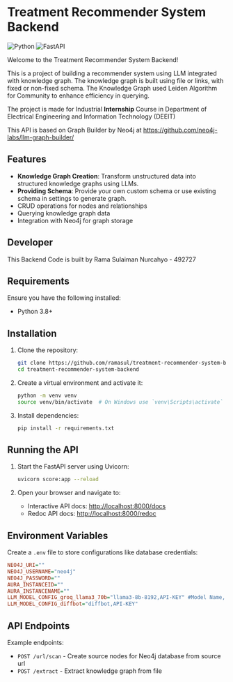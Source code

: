 # Treatment Recommender System Backend
![Python](https://img.shields.io/badge/Python-yellow)
![FastAPI](https://img.shields.io/badge/FastAPI-green)

Welcome to the Treatment Recommender System Backend!

This is a project of building a recommender system using LLM integrated with knowledge graph. The knowledge graph is built using file or links, with fixed or non-fixed schema.
The Knowledge Graph used Leiden Algorithm for Community to enhance efficiency in querying.

The project is made for Industrial **Internship** Course in Department of Electrical Engineering and Information Technology (DEEIT)

This API is based on Graph Builder by Neo4j at https://github.com/neo4j-labs/llm-graph-builder/

## Features
- **Knowledge Graph Creation**: Transform unstructured data into structured knowledge graphs using LLMs.
- **Providing Schema**: Provide your own custom schema or use existing schema in settings to generate graph.
- CRUD operations for nodes and relationships
- Querying knowledge graph data
- Integration with Neo4j for graph storage

## Developer
This Backend Code is built by Rama Sulaiman Nurcahyo - 492727

## Requirements
Ensure you have the following installed:
- Python 3.8+

## Installation
1. Clone the repository:
   ```sh
   git clone https://github.com/ramasul/treatment-recommender-system-backend.git
   cd treatment-recommender-system-backend
   ```

2. Create a virtual environment and activate it:
   ```sh
   python -m venv venv
   source venv/bin/activate  # On Windows use `venv\Scripts\activate`
   ```

3. Install dependencies:
   ```sh
   pip install -r requirements.txt
   ```

## Running the API

1. Start the FastAPI server using Uvicorn:
   ```sh
   uvicorn score:app --reload
   ```

2. Open your browser and navigate to:
   - Interactive API docs: [http://localhost:8000/docs](http://localhost:8000/docs)
   - Redoc API docs: [http://localhost:8000/redoc](http://localhost:8000/redoc)

## Environment Variables
Create a `.env` file to store configurations like database credentials:
```ini
NEO4J_URI=""
NEO4J_USERNAME="neo4j"
NEO4J_PASSWORD=""
AURA_INSTANCEID=""
AURA_INSTANCENAME=""
LLM_MODEL_CONFIG_groq_llama3_70b="llama3-8b-8192,API-KEY" #Model Name, API Key
LLM_MODEL_CONFIG_diffbot="diffbot,API-KEY"
```

## API Endpoints
Example endpoints:
- `POST /url/scan` - Create source nodes for Neo4j database from source url
- `POST /extract` - Extract knowledge graph from file

